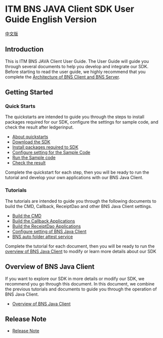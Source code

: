 # ITM BNS JAVA Client SDK User Guide English Version

[中文版](README_ZH.md)

## Introduction

This is ITM BNS JAVA Client User Guide. The User Guide will guide you through several documents to help you develop and integrate our SDK. Before starting to read the user guide, we highly recommend that you complete the [Architecture of BNS Client and BNS Server](https://github.com/itrustmachines/itm-spo-sdk-doc).

## Getting Started

### Quick Starts

The quickstarts are intended to guide you through the steps to install packages required for our SDK, configure the settings for sample code, and check the result after ledgerinput.

- [About quickstarts](itm-bns-sample/doc/quick_start_en.md)
- [Download the SDK](itm-bns-sample/doc/quick_start_en.md#1-download-the-sdk)
- [Install packages required to SDK](itm-bns-sample/doc/quick_start_en.md#2-install-packages-required-to-sdk)
- [Configure setting for the Sample Code](itm-bns-sample/doc/quick_start_en.md#3-configure-the-settings-for-sample-code)
- [Run the Sample code](itm-bns-sample/doc/quick_start_en.md#4-run-the-sample-code)
- [Check the result](itm-bns-sample/doc/quick_start_en.md#5-check-the-result)

Complete the quickstart for each step, then you will be ready to run the tutorial and develop your own applications with our BNS Java Client.

### Tutorials

The tutorials are intended to guide you through the following documents to build the CMD, Callback, ReceiptDao and other BNS Java Client settings.

- [Build the CMD](itm-bns-sample/doc/cmd_en.md)
- [Build the Callback Applications](itm-bns-sample/doc/callback_en.md)
- [Build the ReceiptDao Applications](itm-bns-sample/doc/receiptDao_en.md)
- [Configure setting of BNS Java Client](itm-bns-sample/doc/other_setting_en.md)
- [BNS auto folder attest service](bns-auto-folder-attest/doc/bns-auto-folder-attest_en.md)

Complete the tutorial for each document, then you will be ready to run the [overview of BNS Java Client](itm-bns-sample/doc/summary_en.md) to modify or learn more details about our SDK

## Overview of BNS Java Client

If you want to explore our SDK in more details or modify our SDK, we recommend you go through this document. In this document, we combine the previous tutorials and documents to guide you through the operation of BNS Java Client.

- [Overview of BNS Java Client](itm-bns-sample/doc/summary_en.md)

## Release Note
- [Release Note](itm-bns-sample/doc/release_note.md)
